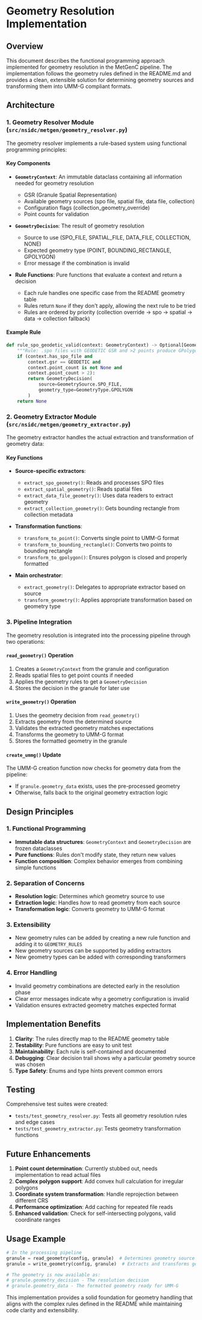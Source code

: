 # Geometry Resolution Implementation

## Overview

This document describes the functional programming approach implemented for geometry resolution in the MetGenC pipeline. The implementation follows the geometry rules defined in the README.md and provides a clean, extensible solution for determining geometry sources and transforming them into UMM-G compliant formats.

## Architecture

### 1. Geometry Resolver Module (`src/nsidc/metgen/geometry_resolver.py`)

The geometry resolver implements a rule-based system using functional programming principles:

#### Key Components

- **`GeometryContext`**: An immutable dataclass containing all information needed for geometry resolution
  - GSR (Granule Spatial Representation)
  - Available geometry sources (spo file, spatial file, data file, collection)
  - Configuration flags (collection_geometry_override)
  - Point counts for validation

- **`GeometryDecision`**: The result of geometry resolution
  - Source to use (SPO_FILE, SPATIAL_FILE, DATA_FILE, COLLECTION, NONE)
  - Expected geometry type (POINT, BOUNDING_RECTANGLE, GPOLYGON)
  - Error message if the combination is invalid

- **Rule Functions**: Pure functions that evaluate a context and return a decision
  - Each rule handles one specific case from the README geometry table
  - Rules return `None` if they don't apply, allowing the next rule to be tried
  - Rules are ordered by priority (collection override → spo → spatial → data → collection fallback)

#### Example Rule

```python
def rule_spo_geodetic_valid(context: GeometryContext) -> Optional[GeometryDecision]:
    """Rule: .spo files with GEODETIC GSR and >2 points produce GPolygon."""
    if (context.has_spo_file and 
        context.gsr == GEODETIC and 
        context.point_count is not None and 
        context.point_count > 2):
        return GeometryDecision(
            source=GeometrySource.SPO_FILE,
            geometry_type=GeometryType.GPOLYGON
        )
    return None
```

### 2. Geometry Extractor Module (`src/nsidc/metgen/geometry_extractor.py`)

The geometry extractor handles the actual extraction and transformation of geometry data:

#### Key Functions

- **Source-specific extractors**:
  - `extract_spo_geometry()`: Reads and processes SPO files
  - `extract_spatial_geometry()`: Reads spatial files
  - `extract_data_file_geometry()`: Uses data readers to extract geometry
  - `extract_collection_geometry()`: Gets bounding rectangle from collection metadata

- **Transformation functions**:
  - `transform_to_point()`: Converts single point to UMM-G format
  - `transform_to_bounding_rectangle()`: Converts two points to bounding rectangle
  - `transform_to_gpolygon()`: Ensures polygon is closed and properly formatted

- **Main orchestrator**:
  - `extract_geometry()`: Delegates to appropriate extractor based on source
  - `transform_geometry()`: Applies appropriate transformation based on geometry type

### 3. Pipeline Integration

The geometry resolution is integrated into the processing pipeline through two operations:

#### `read_geometry()` Operation
1. Creates a `GeometryContext` from the granule and configuration
2. Reads spatial files to get point counts if needed
3. Applies the geometry rules to get a `GeometryDecision`
4. Stores the decision in the granule for later use

#### `write_geometry()` Operation
1. Uses the geometry decision from `read_geometry()`
2. Extracts geometry from the determined source
3. Validates the extracted geometry matches expectations
4. Transforms the geometry to UMM-G format
5. Stores the formatted geometry in the granule

#### `create_ummg()` Update
The UMM-G creation function now checks for geometry data from the pipeline:
- If `granule.geometry_data` exists, uses the pre-processed geometry
- Otherwise, falls back to the original geometry extraction logic

## Design Principles

### 1. Functional Programming
- **Immutable data structures**: `GeometryContext` and `GeometryDecision` are frozen dataclasses
- **Pure functions**: Rules don't modify state, they return new values
- **Function composition**: Complex behavior emerges from combining simple functions

### 2. Separation of Concerns
- **Resolution logic**: Determines *which* geometry source to use
- **Extraction logic**: Handles *how* to read geometry from each source
- **Transformation logic**: Converts geometry to UMM-G format

### 3. Extensibility
- New geometry rules can be added by creating a new rule function and adding it to `GEOMETRY_RULES`
- New geometry sources can be supported by adding extractors
- New geometry types can be added with corresponding transformers

### 4. Error Handling
- Invalid geometry combinations are detected early in the resolution phase
- Clear error messages indicate why a geometry configuration is invalid
- Validation ensures extracted geometry matches expected format

## Implementation Benefits

1. **Clarity**: The rules directly map to the README geometry table
2. **Testability**: Pure functions are easy to unit test
3. **Maintainability**: Each rule is self-contained and documented
4. **Debugging**: Clear decision trail shows why a particular geometry source was chosen
5. **Type Safety**: Enums and type hints prevent common errors

## Testing

Comprehensive test suites were created:

- `tests/test_geometry_resolver.py`: Tests all geometry resolution rules and edge cases
- `tests/test_geometry_extractor.py`: Tests geometry transformation functions

## Future Enhancements

1. **Point count determination**: Currently stubbed out, needs implementation to read actual files
2. **Complex polygon support**: Add convex hull calculation for irregular polygons
3. **Coordinate system transformation**: Handle reprojection between different CRS
4. **Performance optimization**: Add caching for repeated file reads
5. **Enhanced validation**: Check for self-intersecting polygons, valid coordinate ranges

## Usage Example

```python
# In the processing pipeline
granule = read_geometry(config, granule)  # Determines geometry source
granule = write_geometry(config, granule)  # Extracts and transforms geometry

# The geometry is now available as:
# granule.geometry_decision - The resolution decision
# granule.geometry_data - The formatted geometry ready for UMM-G
```

This implementation provides a solid foundation for geometry handling that aligns with the complex rules defined in the README while maintaining code clarity and extensibility.